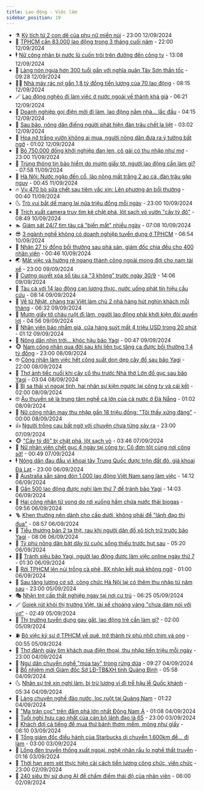```yaml
---
title: Lao động - Việc làm
sidebar_position: 19
---
```


<!-- dantri-lao-dong-viec-lam:START -->
- ⚗️ [Kỳ tích từ 2 con dê của phụ nữ miền núi](https://dantri.com.vn/lao-dong-viec-lam/ky-tich-tu-2-con-de-cua-phu-nu-mien-nui-20240912154102257.htm) - 23:00 12/09/2024
- 🙉 [TPHCM cần 83.000 lao động trong 3 tháng cuối năm](https://dantri.com.vn/lao-dong-viec-lam/tphcm-can-83000-lao-dong-trong-3-thang-cuoi-nam-20240912155446007.htm) - 22:00 12/09/2024
- 🕴 [Nữ công nhân bị nước lũ cuốn trôi trên đường đến công ty](https://dantri.com.vn/lao-dong-viec-lam/nu-cong-nhan-bi-nuoc-lu-cuon-troi-tren-duong-den-cong-ty-20240912165107275.htm) - 13:08 12/09/2024
- 🧐 [Làng nón ngựa hơn 300 tuổi gắn với nghĩa quân Tây Sơn thần tốc](https://dantri.com.vn/lao-dong-viec-lam/lang-non-ngua-hon-300-tuoi-gan-voi-nghia-quan-tay-son-than-toc-20240912124235694.htm) - 09:28 12/09/2024
- 🧑‍💻 [Nhà máy rác nợ gần 1,8 tỷ đồng tiền lương của 70 lao động](https://dantri.com.vn/lao-dong-viec-lam/nha-may-rac-no-gan-18-ty-dong-tien-luong-cua-70-lao-dong-20240912145143824.htm) - 08:15 12/09/2024
- 🪄 [Lao động nghèo đi làm việc ở nước ngoài về thành khá giả](https://dantri.com.vn/lao-dong-viec-lam/lao-dong-ngheo-di-lam-viec-o-nuoc-ngoai-ve-thanh-kha-gia-20240912104210862.htm) - 06:21 12/09/2024
- 🦣 [Doanh nghiệp gọi điện mời đi làm, lao động nằm nhà… lắc đầu](https://dantri.com.vn/lao-dong-viec-lam/doanh-nghiep-goi-dien-moi-di-lam-lao-dong-nam-nha-lac-dau-20240912105722521.htm) - 04:15 12/09/2024
- 🎡 [Sau bão, nông dân điếng người phát hiện đàn trâu chết la liệt](https://dantri.com.vn/lao-dong-viec-lam/sau-bao-nong-dan-dieng-nguoi-phat-hien-dan-trau-chet-la-liet-20240911222500845.htm) - 03:02 12/09/2024
- 🦍 [Hoa nở trắng vườn không ai mua, người nông dân đưa ra ý tưởng bất ngờ](https://dantri.com.vn/lao-dong-viec-lam/hoa-no-trang-vuon-khong-ai-mua-nguoi-nong-dan-dua-ra-y-tuong-bat-ngo-20240911174424382.htm) - 01:02 12/09/2024
- 🫶 [Bỏ 750.000 đồng khởi nghiệp đan len, cô gái có thu nhập như mơ](https://dantri.com.vn/lao-dong-viec-lam/bo-750000-dong-khoi-nghiep-dan-len-co-gai-co-thu-nhap-nhu-mo-20240910220938174.htm) - 23:00 11/09/2024
- 🥸 [Trùng thông tin bảo hiểm do mượn giấy tờ, người lao động cần làm gì?](https://dantri.com.vn/lao-dong-viec-lam/trung-thong-tin-bao-hiem-do-muon-giay-to-nguoi-lao-dong-can-lam-gi-20240910222718472.htm) - 07:58 11/09/2024
- 🎡 [Hà Nội: Nước ngập đến cổ, lão nông mất trắng 2 ao cá, đàn trâu gặp nguy](https://dantri.com.vn/lao-dong-viec-lam/ha-noi-nuoc-ngap-den-co-lao-nong-mat-trang-2-ao-ca-dan-trau-gap-nguy-20240911070122103.htm) - 00:45 11/09/2024
- 🔥 [Vụ 470 bò sữa chết sau tiêm vắc xin: Lên phương án bồi thường](https://dantri.com.vn/lao-dong-viec-lam/vu-470-bo-sua-chet-sau-tiem-vac-xin-len-phuong-an-boi-thuong-20240910151717949.htm) - 00:40 11/09/2024
- 🌜 [Trò vui bắt dế mang lại nửa triệu đồng mỗi ngày](https://dantri.com.vn/lao-dong-viec-lam/tro-vui-bat-de-mang-lai-nua-trieu-dong-moi-ngay-20240910101237676.htm) - 23:00 10/09/2024
- 🤭 [Trích xuất camera truy tìm kẻ chặt phá, lột sạch vỏ vườn &quot;cây tỷ đô&quot;](https://dantri.com.vn/lao-dong-viec-lam/trich-xuat-camera-truy-tim-ke-chat-pha-lot-sach-vo-vuon-cay-ty-do-20240910134716169.htm) - 08:49 10/09/2024
- 🏊 [Giám sát 24/7 tìm tàu cá &quot;biến mất&quot; nhiều ngày](https://dantri.com.vn/lao-dong-viec-lam/giam-sat-247-tim-tau-ca-bien-mat-nhieu-ngay-20240910125425411.htm) - 07:08 10/09/2024
- 😎 [3 ngành nghề không có doanh nghiệp tuyển dụng ở TPHCM](https://dantri.com.vn/lao-dong-viec-lam/3-nganh-nghe-khong-co-doanh-nghiep-tuyen-dung-o-tphcm-20240909141630664.htm) - 06:54 10/09/2024
- 🤖 [Nhận 27 tỷ đồng bồi thường sau phá sản, giám đốc chia đều cho 400 nhân viên](https://dantri.com.vn/lao-dong-viec-lam/nhan-27-ty-dong-boi-thuong-sau-pha-san-giam-doc-chia-deu-cho-400-nhan-vien-20240909134255691.htm) - 00:46 10/09/2024
- 🌏 [Mất việc và hướng rẽ ngang thành công ngoài mong đợi cho nam tài xế](https://dantri.com.vn/lao-dong-viec-lam/mat-viec-va-huong-re-ngang-thanh-cong-ngoai-mong-doi-cho-nam-tai-xe-20240907160635110.htm) - 23:00 09/09/2024
- 🦏 [Cương quyết xóa sổ tàu cá &quot;3 không&quot; trước ngày 30/9](https://dantri.com.vn/lao-dong-viec-lam/cuong-quyet-xoa-so-tau-ca-3-khong-truoc-ngay-309-20240909193909920.htm) - 14:06 09/09/2024
- 🤔 [Tàu cá với 14 lao động cạn lương thực, nước uống phát tín hiệu cầu cứu](https://dantri.com.vn/lao-dong-viec-lam/tau-ca-voi-14-lao-dong-can-luong-thuc-nuoc-uong-phat-tin-hieu-cau-cuu-20240909145122511.htm) - 08:14 09/09/2024
- 🌮 [Về từ Nhật, chàng trai Việt làm chủ 2 nhà hàng hút nghìn khách mỗi tháng](https://dantri.com.vn/lao-dong-viec-lam/ve-tu-nhat-chang-trai-viet-lam-chu-2-nha-hang-hut-nghin-khach-moi-thang-20240909102401086.htm) - 06:32 09/09/2024
- 💪 [Mượn giấy tờ cháu ruột đi làm, người lao động phải khởi kiện đòi quyền lợi](https://dantri.com.vn/lao-dong-viec-lam/muon-giay-to-chau-ruot-di-lam-nguoi-lao-dong-phai-khoi-kien-doi-quyen-loi-20240829182135256.htm) - 04:56 09/09/2024
- 💪 [Nhân viên báo nhầm giá, cửa hàng suýt mất 4 triệu USD trong 20 phút](https://dantri.com.vn/lao-dong-viec-lam/nhan-vien-bao-nham-gia-cua-hang-suyt-mat-4-trieu-usd-trong-20-phut-20240908180836723.htm) - 01:12 09/09/2024
- 🦒 [Nông dân nhìn trời... khóc hậu bão Yagi](https://dantri.com.vn/lao-dong-viec-lam/nong-dan-nhin-troi-khoc-hau-bao-yagi-20240908174819936.htm) - 00:47 09/09/2024
- 🐵 [Nam công nhân qua đời sau khi liên tục tăng ca được bồi thường 1,4 tỷ đồng](https://dantri.com.vn/lao-dong-viec-lam/nam-cong-nhan-qua-doi-sau-khi-lien-tuc-tang-ca-duoc-boi-thuong-14-ty-dong-20240908174406641.htm) - 23:00 08/09/2024
- 🤓 [Công nhân làm việc hết công suất dọn dẹp cây đổ sau bão Yagi](https://dantri.com.vn/lao-dong-viec-lam/cong-nhan-lam-viec-het-cong-suat-don-dep-cay-do-sau-bao-yagi-20240908223718226.htm) - 22:00 08/09/2024
- 🧐 [Thợ ảnh tiếc nuối khi cây cổ thụ trước Nhà thờ Lớn đổ gục sau bão Yagi](https://dantri.com.vn/lao-dong-viec-lam/tho-anh-tiec-nuoi-khi-cay-co-thu-truoc-nha-tho-lon-do-guc-sau-bao-yagi-20240908084932825.htm) - 03:04 08/09/2024
- 💪 [Bị sa thải vì ngoại tình, hai nhân sự kiện ngược lại công ty và cái kết](https://dantri.com.vn/lao-dong-viec-lam/bi-sa-thai-vi-ngoai-tinh-hai-nhan-su-kien-nguoc-lai-cong-ty-va-cai-ket-20240907145551319.htm) - 02:00 08/09/2024
- 🤓 [Âu thuyền sẽ là trung tâm nghề cá lớn của cả nước ở Đà Nẵng](https://dantri.com.vn/lao-dong-viec-lam/au-thuyen-se-la-trung-tam-nghe-ca-lon-cua-ca-nuoc-o-da-nang-20240907143526482.htm) - 01:02 08/09/2024
- 💯 [Nữ công nhân may thu nhập gần 18 triệu đồng: &quot;Tôi thấy xứng đáng&quot;](https://dantri.com.vn/lao-dong-viec-lam/nu-cong-nhan-may-thu-nhap-gan-18-trieu-dong-toi-thay-xung-dang-20240907165240383.htm) - 00:00 08/09/2024
- 👍 [Người trồng cau bất ngờ với chuyện chưa từng xảy ra](https://dantri.com.vn/lao-dong-viec-lam/nguoi-trong-cau-bat-ngo-voi-chuyen-chua-tung-xay-ra-20240906120141001.htm) - 23:00 07/09/2024
- 🐵 [&quot;Cây tỷ đô&quot; bị chặt phá, lột sạch vỏ](https://dantri.com.vn/lao-dong-viec-lam/cay-ty-do-bi-chat-pha-lot-sach-vo-20240907100924357.htm) - 03:46 07/09/2024
- 💂 [Nữ nhân viên chết gục 4 ngày tại công ty: Cô đơn tột cùng nơi công sở!](https://dantri.com.vn/lao-dong-viec-lam/nu-nhan-vien-chet-guc-4-ngay-tai-cong-ty-co-don-tot-cung-noi-cong-so-20240906164553150.htm) - 00:49 07/09/2024
- 🕴 [Nông dân đau đầu vì khoai tây Trung Quốc được trộn đất đỏ, giả khoai Đà Lạt](https://dantri.com.vn/lao-dong-viec-lam/nong-dan-dau-dau-vi-khoai-tay-trung-quoc-duoc-tron-dat-do-gia-khoai-da-lat-20240906155138007.htm) - 23:00 06/09/2024
- 👀 [Australia sẵn sàng đón 1.000 lao động Việt Nam sang làm việc](https://dantri.com.vn/lao-dong-viec-lam/australia-san-sang-don-1000-lao-dong-viet-nam-sang-lam-viec-20240906210614924.htm) - 14:12 06/09/2024
- 🦄 [Gần 500 lao động được nghỉ làm thứ 7 để tránh bão Yagi](https://dantri.com.vn/lao-dong-viec-lam/gan-500-lao-dong-duoc-nghi-lam-thu-7-de-tranh-bao-yagi-20240906202554892.htm) - 14:03 06/09/2024
- 🔭 [Hai công nhân tử vong do rơi xuống hầm chứa nước thải biogas](https://dantri.com.vn/lao-dong-viec-lam/hai-cong-nhan-tu-vong-do-roi-xuong-ham-chua-nuoc-thai-biogas-20240906122640245.htm) - 09:56 06/09/2024
- 🪜 [Khen thưởng nên dành cho cấp dưới, không phải để &quot;lãnh đạo thi đua&quot;](https://dantri.com.vn/lao-dong-viec-lam/khen-thuong-nen-danh-cho-cap-duoi-khong-phai-de-lanh-dao-thi-dua-20240906150125845.htm) - 08:57 06/09/2024
- 🌊 [Tiểu thương bán 2 tạ thịt, rau khi người dân đổ xô tích trữ trước bão Yagi](https://dantri.com.vn/lao-dong-viec-lam/tieu-thuong-ban-2-ta-thit-rau-khi-nguoi-dan-do-xo-tich-tru-truoc-bao-yagi-20240906143835970.htm) - 08:06 06/09/2024
- 💯 [Tỷ phú nông dân bật dậy từ cuộc sống thiếu trước hụt sau](https://dantri.com.vn/lao-dong-viec-lam/ty-phu-nong-dan-bat-day-tu-cuoc-song-thieu-truoc-hut-sau-20240905222707460.htm) - 05:20 06/09/2024
- 👨‍🏫 [Tránh siêu bão Yagi, người lao động được làm việc online ngày thứ 7](https://dantri.com.vn/lao-dong-viec-lam/tranh-sieu-bao-yagi-nguoi-lao-dong-duoc-lam-viec-online-ngay-thu-7-20240906081607940.htm) - 01:30 06/09/2024
- 🙉 [Rời TPHCM lên núi trồng cà phê, 8X nhận kết quả không ngờ](https://dantri.com.vn/lao-dong-viec-lam/roi-tphcm-len-nui-trong-ca-phe-8x-nhan-ket-qua-khong-ngo-20240905182024599.htm) - 01:00 06/09/2024
- 🦄 [Sau tăng lương cơ sở, công chức Hà Nội lại có thêm thu nhập từ năm sau](https://dantri.com.vn/lao-dong-viec-lam/sau-tang-luong-co-so-cong-chuc-ha-noi-lai-co-them-thu-nhap-tu-nam-sau-20240905155917443.htm) - 23:00 05/09/2024
- 🎭 [Nhận trợ cấp thất nghiệp ngay tại nơi cư trú](https://dantri.com.vn/lao-dong-viec-lam/nhan-tro-cap-that-nghiep-ngay-tai-noi-cu-tru-20240905114759894.htm) - 06:25 05/09/2024
- 🪄 [Gojek rút khỏi thị trường Việt, tài xế choáng váng &quot;chưa dám nói với vợ&quot;](https://dantri.com.vn/lao-dong-viec-lam/gojek-rut-khoi-thi-truong-viet-tai-xe-choang-vang-chua-dam-noi-voi-vo-20240905082752972.htm) - 02:49 05/09/2024
- 🌁 [Thị trường tuyển dụng gay gắt, lao động trẻ cần làm gì?](https://dantri.com.vn/lao-dong-viec-lam/thi-truong-tuyen-dung-gay-gat-lao-dong-tre-can-lam-gi-20240904224821026.htm) - 02:00 05/09/2024
- ⛽️ [Bỏ việc kỹ sư ở TPHCM về quê, trở thành tỷ phú nhờ chim và ong](https://dantri.com.vn/lao-dong-viec-lam/bo-viec-ky-su-o-tphcm-ve-que-tro-thanh-ty-phu-nho-chim-va-ong-20240903145924046.htm) - 00:55 05/09/2024
- 🤩 [Thợ đánh giày tìm khách qua điện thoại, thu nhập tiền triệu mỗi ngày](https://dantri.com.vn/lao-dong-viec-lam/tho-danh-giay-tim-khach-qua-dien-thoai-thu-nhap-tien-trieu-moi-ngay-20240904102006779.htm) - 23:00 04/09/2024
- 🌝 [Ngư dân chuyển nghề &quot;múa tay&quot; trong rừng dừa](https://dantri.com.vn/lao-dong-viec-lam/ngu-dan-chuyen-nghe-mua-tay-trong-rung-dua-20240904150819594.htm) - 09:27 04/09/2024
- 🤗 [Bổ nhiệm mới Giám đốc Sở LĐ-TB&amp;XH tỉnh Quảng Bình](https://dantri.com.vn/lao-dong-viec-lam/bo-nhiem-moi-giam-doc-so-ld-tbxh-tinh-quang-binh-20240904123317285.htm) - 05:58 04/09/2024
- 🌜 [Nhân sự trẻ xin nghỉ làm, bị trừ lương vì đi trễ hậu lễ Quốc khánh](https://dantri.com.vn/lao-dong-viec-lam/nhan-su-tre-xin-nghi-lam-bi-tru-luong-vi-di-tre-hau-le-quoc-khanh-20240904121934451.htm) - 05:34 04/09/2024
- 👀 [Làng chuyên nghề đảo nước, lọc ruột tại Quảng Nam](https://dantri.com.vn/lao-dong-viec-lam/lang-chuyen-nghe-dao-nuoc-loc-ruot-tai-quang-nam-20240902150359694.htm) - 01:22 04/09/2024
- 🫣 [&quot;Ma trận cọc&quot; trên đầm phá lớn nhất Đông Nam Á](https://dantri.com.vn/lao-dong-viec-lam/ma-tran-coc-tren-dam-pha-lon-nhat-dong-nam-a-20240830115516439.htm) - 01:08 04/09/2024
- 🧠 [Tuổi nghỉ hưu cao nhất của cán bộ lãnh đạo là 65](https://dantri.com.vn/lao-dong-viec-lam/tuoi-nghi-huu-cao-nhat-cua-can-bo-lanh-dao-la-65-20240831114216134.htm) - 23:00 03/09/2024
- 🎊 [Khách đợi cả tiếng để mua thứ bánh thơm mềm, mỏng như giấy](https://dantri.com.vn/lao-dong-viec-lam/khach-doi-ca-tieng-de-mua-thu-banh-thom-mem-mong-nhu-giay-20240903064810577.htm) - 06:10 03/09/2024
- 🧰 [Tổng giám đốc điều hành của Starbucks di chuyển 1.600km để... đi làm](https://dantri.com.vn/lao-dong-viec-lam/tong-giam-doc-dieu-hanh-cua-starbucks-di-chuyen-1600km-de-di-lam-20240902150307116.htm) - 03:00 03/09/2024
- 🐘 [Lồng đèn truyền thống xuất ngoại, nghệ nhân rầu lo nghề thất truyền](https://dantri.com.vn/lao-dong-viec-lam/long-den-truyen-thong-xuat-ngoai-nghe-nhan-rau-lo-nghe-that-truyen-20240830173357894.htm) - 01:16 03/09/2024
- 🥳 [Thời hạn xem xét thực hiện cải cách tiền lương công chức, viên chức](https://dantri.com.vn/lao-dong-viec-lam/thoi-han-xem-xet-thuc-hien-cai-cach-tien-luong-cong-chuc-vien-chuc-20240831154330813.htm) - 23:00 02/09/2024
- 🐎 [240 siêu thị sử dụng AI để chấm điểm thái độ của nhân viên](https://dantri.com.vn/lao-dong-viec-lam/240-sieu-thi-su-dung-ai-de-cham-diem-thai-do-cua-nhan-vien-20240901225543203.htm) - 06:00 02/09/2024<!-- dantri-lao-dong-viec-lam:END -->
